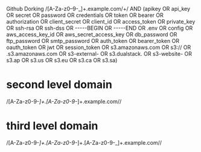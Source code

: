 Github Dorking
/[A-Za-z0–9-_]+\.example\.com\/+/ AND (apikey OR api_key OR secret OR password OR credentials OR token OR bearer OR authorization OR client_secret OR client_id OR access_token OR private_key OR ssh-rsa OR ssh-dss OR -----BEGIN OR -----END OR .env OR config OR aws_access_key_id OR aws_secret_access_key OR db_password OR ftp_password OR smtp_password OR auth_token OR bearer_token OR oauth_token OR jwt OR session_token OR s3.amazonaws.com OR s3:// OR .s3.amazonaws.com OR s3-external- OR s3.dualstack. OR s3-website- OR s3.ap OR s3.us OR s3.eu OR s3.ca OR s3.sa)

# second level domain
/[A-Za-z0-9-_]+\.[A-Za-z0-9-_]+\.example\.com\//

# third level domain
/[A-Za-z0-9-_]+\.[A-Za-z0-9-_]+\.[A-Za-z0-9-_]+\.example\.com\//
